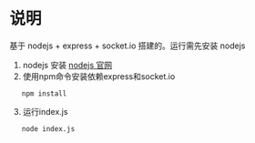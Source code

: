 # 说明

 基于 nodejs + express + socket.io 搭建的。运行需先安装 nodejs 

 1. nodejs 安装 [nodejs 官网](https://nodejs.org)
 2. 使用npm命令安装依赖express和socket.io  
 ```
    npm install 
 ```
 3. 运行index.js 

 ```
    node index.js
 ```

